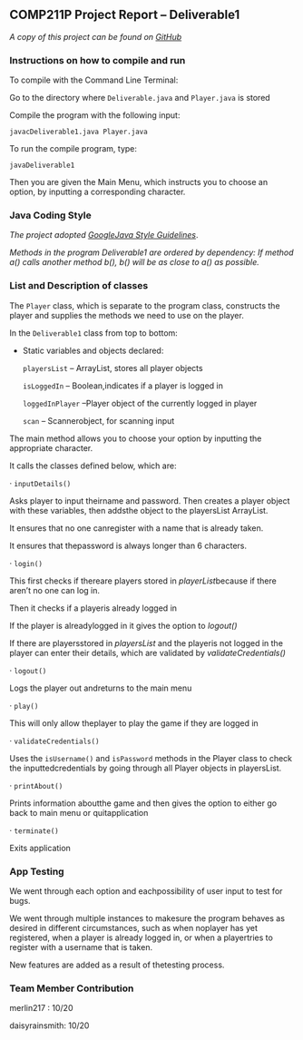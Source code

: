 ## COMP211P Project Report – Deliverable1

*A copy of this project can be found on [GitHub](https://github.com/merlin217/COMP211P_project/tree/master/Deliverable1)*

### Instructions on how to compile and run

To compile with the Command Line Terminal:

Go to the directory where `Deliverable.java` and `Player.java` is stored

Compile the program with the following input:

```
javacDeliverable1.java Player.java
```

To run the compile program, type: 

```
javaDeliverable1
```

Then you are given the Main Menu, which instructs you to choose an option, by inputting a corresponding character. 

### Java Coding Style

*The project adopted [GoogleJava Style Guidelines](https://google.github.io/styleguide/javaguide.html#s5.3-camel-case)*.

*Methods in the program Deliverable1 are ordered by dependency: If method a() calls another method b(), b() will be as close to a() as possible.*

### List and Description of classes

The `Player` class, which is separate to the program class, constructs the player and supplies the methods we need to use on the player. 

In the `Deliverable1` class from top to bottom: 

- Static variables and objects declared: 

  `playersList` – ArrayList, stores all player objects

  `isLoggedIn` – Boolean,indicates if a player is logged in

  `loggedInPlayer` –Player object of the currently logged in player

  `scan` – Scannerobject, for scanning input

The main method allows you to choose your option by inputting the appropriate character. 

It calls the classes defined below, which are: 

·       `inputDetails()`

Asks player to input theirname and password. Then creates a player object with these variables, then addsthe object to the playersList ArrayList. 

It ensures that no one canregister with a name that is already taken. 

It ensures that thepassword is always longer than 6 characters. 

·       `login()`

This first checks if thereare players stored in *playerList*because if there aren’t no one can log in. 

Then it checks if a playeris already logged in

If the player is alreadylogged in it gives the option to *logout()*

If there are playersstored in *playersList* and the playeris not logged in the player can enter their details, which are validated by *validateCredentials()*

·       `logout()`

Logs the player out andreturns to the main menu

·       `play()`

This will only allow theplayer to play the game if they are logged in

·       `validateCredentials()`

Uses the `isUsername()` and `isPassword` methods in the Player class to check the inputtedcredentials by going through all Player objects in playersList. 

·       `printAbout()`

Prints information aboutthe game and then gives the option to either go back to main menu or quitapplication

·       `terminate()`

Exits application

### App Testing

We went through each option and eachpossibility of user input to test for bugs. 

We went through multiple instances to makesure the program behaves as desired in different circumstances, such as when noplayer has yet registered, when a player is already logged in, or when a playertries to register with a username that is taken.

New features are added as a result of thetesting process. 

### Team Member Contribution

merlin217 : 10/20

daisyrainsmith: 10/20
